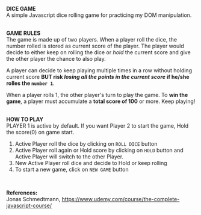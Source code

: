**DICE GAME** 
<br>
A simple Javascript dice rolling game for practicing my DOM manipulation. 
<br>
<br>

**GAME RULES** <br>
The game is made up of two players.
When a player roll the dice, the number rolled is stored as current score of the player. The player would decide to either keep on rolling the dice or *hold* the current score and give the other player the chance to also play.

A player can decide to keep playing multiple times in a row without holding current score **BUT risk ***losing all the points in the current score*** if he/she rolles the `number 1`**. 

When a player rolls 1, the other player's turn to play the game.
To **win the game**, a player must accumulate a **total score of 100** or more.
Keep playing!
<br>
<br>

**HOW TO PLAY**<br>
PLAYER 1 is active by default. If you want Player 2 to start the game, Hold the score(0) on game start.

1. Active Player roll the dice by clicking on `ROLL DICE` button
2. Active Player roll again or Hold score by clicking on `HOLD` button and Active Player will switch to the other Player.
3. New Active Player roll dice and decide to Hold or keep rolling
4. To start a new game, click on `NEW GAME` button


<br>

**References:** <br>
Jonas Schmedtmann, 
    https://www.udemy.com/course/the-complete-javascript-course/